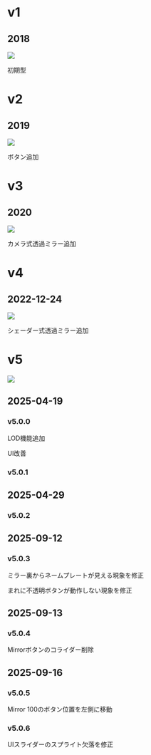 # v1
## 2018
![](https://github.com/user-attachments/assets/8dfec09f-dac9-464f-8248-1b6d6c119896)

初期型

# v2
## 2019
![](https://github.com/user-attachments/assets/6d9d90ed-ce3f-40eb-9526-5f6811cc9636)

ボタン追加

# v3
## 2020
![](https://github.com/user-attachments/assets/d28f0ddb-e9c2-446a-9251-893ecb0e2cfd)

カメラ式透過ミラー追加

# v4
## 2022-12-24
![](https://github.com/user-attachments/assets/46bbce26-65f3-4154-8b97-fe728a57861a)

シェーダー式透過ミラー追加

# v5
![](https://github.com/user-attachments/assets/a3adfc15-9b21-4cb0-87be-dc6d794f7806)

## 2025-04-19
### v5.0.0
LOD機能追加  

UI改善

### v5.0.1

## 2025-04-29
### v5.0.2

## 2025-09-12
### v5.0.3
ミラー裏からネームプレートが見える現象を修正  

まれに不透明ボタンが動作しない現象を修正

## 2025-09-13
### v5.0.4
Mirrorボタンのコライダー削除

## 2025-09-16
### v5.0.5
Mirror 100のボタン位置を左側に移動

### v5.0.6
UIスライダーのスプライト欠落を修正
